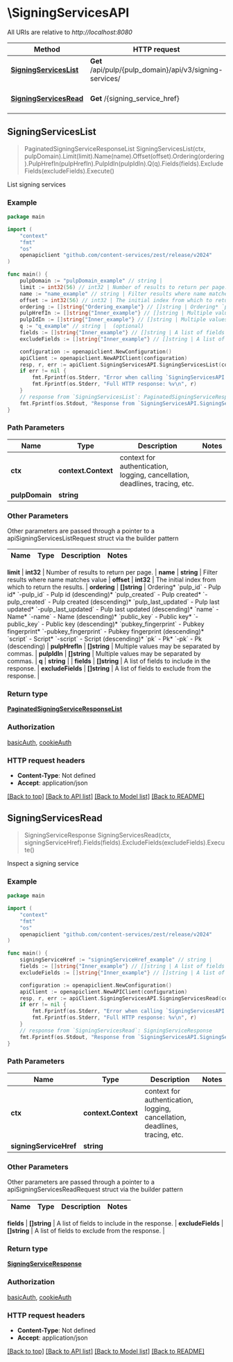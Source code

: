 # \SigningServicesAPI

All URIs are relative to *http://localhost:8080*

Method | HTTP request | Description
------------- | ------------- | -------------
[**SigningServicesList**](SigningServicesAPI.md#SigningServicesList) | **Get** /api/pulp/{pulp_domain}/api/v3/signing-services/ | List signing services
[**SigningServicesRead**](SigningServicesAPI.md#SigningServicesRead) | **Get** /{signing_service_href} | Inspect a signing service



## SigningServicesList

> PaginatedSigningServiceResponseList SigningServicesList(ctx, pulpDomain).Limit(limit).Name(name).Offset(offset).Ordering(ordering).PulpHrefIn(pulpHrefIn).PulpIdIn(pulpIdIn).Q(q).Fields(fields).ExcludeFields(excludeFields).Execute()

List signing services



### Example

```go
package main

import (
	"context"
	"fmt"
	"os"
	openapiclient "github.com/content-services/zest/release/v2024"
)

func main() {
	pulpDomain := "pulpDomain_example" // string | 
	limit := int32(56) // int32 | Number of results to return per page. (optional)
	name := "name_example" // string | Filter results where name matches value (optional)
	offset := int32(56) // int32 | The initial index from which to return the results. (optional)
	ordering := []string{"Ordering_example"} // []string | Ordering* `pulp_id` - Pulp id* `-pulp_id` - Pulp id (descending)* `pulp_created` - Pulp created* `-pulp_created` - Pulp created (descending)* `pulp_last_updated` - Pulp last updated* `-pulp_last_updated` - Pulp last updated (descending)* `name` - Name* `-name` - Name (descending)* `public_key` - Public key* `-public_key` - Public key (descending)* `pubkey_fingerprint` - Pubkey fingerprint* `-pubkey_fingerprint` - Pubkey fingerprint (descending)* `script` - Script* `-script` - Script (descending)* `pk` - Pk* `-pk` - Pk (descending) (optional)
	pulpHrefIn := []string{"Inner_example"} // []string | Multiple values may be separated by commas. (optional)
	pulpIdIn := []string{"Inner_example"} // []string | Multiple values may be separated by commas. (optional)
	q := "q_example" // string |  (optional)
	fields := []string{"Inner_example"} // []string | A list of fields to include in the response. (optional)
	excludeFields := []string{"Inner_example"} // []string | A list of fields to exclude from the response. (optional)

	configuration := openapiclient.NewConfiguration()
	apiClient := openapiclient.NewAPIClient(configuration)
	resp, r, err := apiClient.SigningServicesAPI.SigningServicesList(context.Background(), pulpDomain).Limit(limit).Name(name).Offset(offset).Ordering(ordering).PulpHrefIn(pulpHrefIn).PulpIdIn(pulpIdIn).Q(q).Fields(fields).ExcludeFields(excludeFields).Execute()
	if err != nil {
		fmt.Fprintf(os.Stderr, "Error when calling `SigningServicesAPI.SigningServicesList``: %v\n", err)
		fmt.Fprintf(os.Stderr, "Full HTTP response: %v\n", r)
	}
	// response from `SigningServicesList`: PaginatedSigningServiceResponseList
	fmt.Fprintf(os.Stdout, "Response from `SigningServicesAPI.SigningServicesList`: %v\n", resp)
}
```

### Path Parameters


Name | Type | Description  | Notes
------------- | ------------- | ------------- | -------------
**ctx** | **context.Context** | context for authentication, logging, cancellation, deadlines, tracing, etc.
**pulpDomain** | **string** |  | 

### Other Parameters

Other parameters are passed through a pointer to a apiSigningServicesListRequest struct via the builder pattern


Name | Type | Description  | Notes
------------- | ------------- | ------------- | -------------

 **limit** | **int32** | Number of results to return per page. | 
 **name** | **string** | Filter results where name matches value | 
 **offset** | **int32** | The initial index from which to return the results. | 
 **ordering** | **[]string** | Ordering* &#x60;pulp_id&#x60; - Pulp id* &#x60;-pulp_id&#x60; - Pulp id (descending)* &#x60;pulp_created&#x60; - Pulp created* &#x60;-pulp_created&#x60; - Pulp created (descending)* &#x60;pulp_last_updated&#x60; - Pulp last updated* &#x60;-pulp_last_updated&#x60; - Pulp last updated (descending)* &#x60;name&#x60; - Name* &#x60;-name&#x60; - Name (descending)* &#x60;public_key&#x60; - Public key* &#x60;-public_key&#x60; - Public key (descending)* &#x60;pubkey_fingerprint&#x60; - Pubkey fingerprint* &#x60;-pubkey_fingerprint&#x60; - Pubkey fingerprint (descending)* &#x60;script&#x60; - Script* &#x60;-script&#x60; - Script (descending)* &#x60;pk&#x60; - Pk* &#x60;-pk&#x60; - Pk (descending) | 
 **pulpHrefIn** | **[]string** | Multiple values may be separated by commas. | 
 **pulpIdIn** | **[]string** | Multiple values may be separated by commas. | 
 **q** | **string** |  | 
 **fields** | **[]string** | A list of fields to include in the response. | 
 **excludeFields** | **[]string** | A list of fields to exclude from the response. | 

### Return type

[**PaginatedSigningServiceResponseList**](PaginatedSigningServiceResponseList.md)

### Authorization

[basicAuth](../README.md#basicAuth), [cookieAuth](../README.md#cookieAuth)

### HTTP request headers

- **Content-Type**: Not defined
- **Accept**: application/json

[[Back to top]](#) [[Back to API list]](../README.md#documentation-for-api-endpoints)
[[Back to Model list]](../README.md#documentation-for-models)
[[Back to README]](../README.md)


## SigningServicesRead

> SigningServiceResponse SigningServicesRead(ctx, signingServiceHref).Fields(fields).ExcludeFields(excludeFields).Execute()

Inspect a signing service



### Example

```go
package main

import (
	"context"
	"fmt"
	"os"
	openapiclient "github.com/content-services/zest/release/v2024"
)

func main() {
	signingServiceHref := "signingServiceHref_example" // string | 
	fields := []string{"Inner_example"} // []string | A list of fields to include in the response. (optional)
	excludeFields := []string{"Inner_example"} // []string | A list of fields to exclude from the response. (optional)

	configuration := openapiclient.NewConfiguration()
	apiClient := openapiclient.NewAPIClient(configuration)
	resp, r, err := apiClient.SigningServicesAPI.SigningServicesRead(context.Background(), signingServiceHref).Fields(fields).ExcludeFields(excludeFields).Execute()
	if err != nil {
		fmt.Fprintf(os.Stderr, "Error when calling `SigningServicesAPI.SigningServicesRead``: %v\n", err)
		fmt.Fprintf(os.Stderr, "Full HTTP response: %v\n", r)
	}
	// response from `SigningServicesRead`: SigningServiceResponse
	fmt.Fprintf(os.Stdout, "Response from `SigningServicesAPI.SigningServicesRead`: %v\n", resp)
}
```

### Path Parameters


Name | Type | Description  | Notes
------------- | ------------- | ------------- | -------------
**ctx** | **context.Context** | context for authentication, logging, cancellation, deadlines, tracing, etc.
**signingServiceHref** | **string** |  | 

### Other Parameters

Other parameters are passed through a pointer to a apiSigningServicesReadRequest struct via the builder pattern


Name | Type | Description  | Notes
------------- | ------------- | ------------- | -------------

 **fields** | **[]string** | A list of fields to include in the response. | 
 **excludeFields** | **[]string** | A list of fields to exclude from the response. | 

### Return type

[**SigningServiceResponse**](SigningServiceResponse.md)

### Authorization

[basicAuth](../README.md#basicAuth), [cookieAuth](../README.md#cookieAuth)

### HTTP request headers

- **Content-Type**: Not defined
- **Accept**: application/json

[[Back to top]](#) [[Back to API list]](../README.md#documentation-for-api-endpoints)
[[Back to Model list]](../README.md#documentation-for-models)
[[Back to README]](../README.md)

